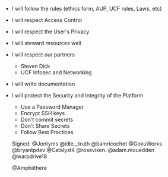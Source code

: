- I will follow the rules (ethics form, AUP, UCF rules, Laws, etc)
- I will respect Access Control 
- I will respect the User's Privacy 
- I will steward resources well
- I will respect our partners
   - Steven Dick
   - UCF Infosec and Networking
- I will write documentation  
- I will protect the Security and Integrity of the Platform
   - Use a Password Manager
   - Encrypt SSH keys 
   - Don’t commit secrets
   - Don’t Share Secrets 
   - Follow Best Practices

   Signed: 
   @Jontyms
   @idle__truth
   @bamricochet
   @GokuWorks
   @bryantpdev
   @Catalyst4
   @rosevixen.
   @adam.mouedden
   @warpdrive18
  
  



   @Amphiithere

